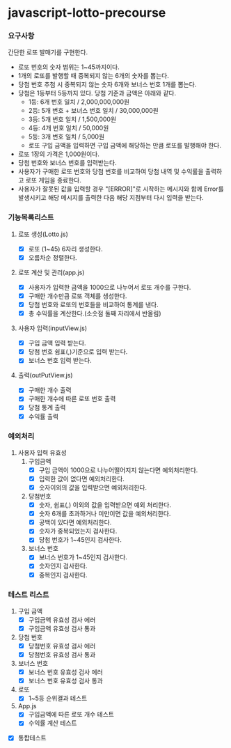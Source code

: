# javascript-lotto-precourse

### 요구사항

간단한 로또 발매기를 구현한다.

- 로또 번호의 숫자 범위는 1~45까지이다.
- 1개의 로또를 발행할 때 중복되지 않는 6개의 숫자를 뽑는다.
- 당첨 번호 추첨 시 중복되지 않는 숫자 6개와 보너스 번호 1개를 뽑는다.
- 당첨은 1등부터 5등까지 있다. 당첨 기준과 금액은 아래와 같다.
  - 1등: 6개 번호 일치 / 2,000,000,000원
  - 2등: 5개 번호 + 보너스 번호 일치 / 30,000,000원
  - 3등: 5개 번호 일치 / 1,500,000원
  - 4등: 4개 번호 일치 / 50,000원
  - 5등: 3개 번호 일치 / 5,000원
  - 로또 구입 금액을 입력하면 구입 금액에 해당하는 만큼 로또를 발행해야 한다.
- 로또 1장의 가격은 1,000원이다.
- 당첨 번호와 보너스 번호를 입력받는다.
- 사용자가 구매한 로또 번호와 당첨 번호를 비교하여 당첨 내역 및 수익률을 출력하고 로또 게임을 종료한다.
- 사용자가 잘못된 값을 입력할 경우 "[ERROR]"로 시작하는 메시지와 함께 Error를 발생시키고 해당 메시지를 출력한 다음 해당 지점부터 다시 입력을 받는다.

### 기능목록리스트

1. 로또 생성(Lotto.js)

   - [x] 로또 (1~45) 6자리 생성한다.
   - [x] 오름차순 정렬한다.

2. 로또 계산 및 관리(app.js)

   - [x] 사용자가 입력한 금액을 1000으로 나누어서 로또 개수를 구한다.
   - [x] 구매한 개수만큼 로또 객체를 생성한다.
   - [x] 당첨 번호와 로또의 번호들을 비교하여 통계를 낸다.
   - [x] 총 수익률을 계산한다.(소숫점 둘째 자리에서 반올림)

3. 사용자 입력(inputView.js)

   - [x] 구입 금액 입력 받는다.
   - [x] 당첨 번호 쉼표(,)기준으로 입력 받는다.
   - [x] 보너스 번호 입력 받는다.

4. 출력(outPutView.js)

   - [x] 구매한 개수 출력
   - [x] 구매한 개수에 따른 로또 번호 출력
   - [x] 당첨 통계 출력
   - [x] 수익률 출력

### 예외처리

1. 사용자 입력 유효성
   1. 구입금액
      - [x] 구입 금액이 1000으로 나누어떨어지지 않는다면 예외처리한다.
      - [x] 입력한 값이 없다면 예외처리한다.
      - [x] 숫자이외의 값을 입력받으면 예외처리한다.
   2. 당첨번호
      - [x] 숫자, 쉼표(,) 이외의 값을 입력받으면 예외 처리한다.
      - [x] 숫자 6개를 초과하거나 미만이면 값을 예외처리한다.
      - [x] 공백이 있다면 예외처리한다.
      - [x] 숫자가 중복되었는지 검사한다.
      - [x] 당첨 번호가 1~45인지 검사한다.
   3. 보너스 번호
      - [x] 보너스 번호가 1~45인지 검사한다.
      - [x] 숫자인지 검사한다.
      - [x] 중복인지 검사한다.

### 테스트 리스트

1. 구입 금액
   - [x] 구입금액 유효성 검사 에러
   - [x] 구입금액 유효성 검사 통과
2. 당첨 번호
   - [x] 당첨번호 유효성 검사 에러
   - [x] 당첨번호 유효성 검사 통과
3. 보너스 번호
   - [x] 보너스 번호 유효성 검사 에러
   - [x] 보너스 번호 유효성 검사 통과
4. 로또
   - [x] 1~5등 순위결과 테스트
5. App.js
   - [x] 구입금액에 따른 로또 개수 테스트
   - [x] 수익률 계산 테스트

- [x] 통합테스트
